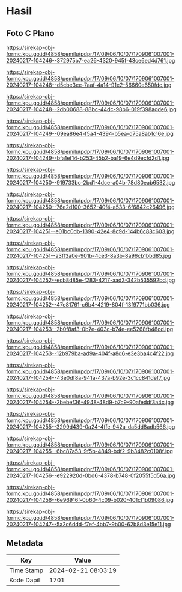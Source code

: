 # Hasil

## Foto C Plano

https://sirekap-obj-formc.kpu.go.id/4858/pemilu/pdpr/17/09/06/10/07/1709061007001-20240217-104246--372975b7-ea26-4320-945f-43ce6ed4d761.jpg

https://sirekap-obj-formc.kpu.go.id/4858/pemilu/pdpr/17/09/06/10/07/1709061007001-20240217-104248--d5cbe3ee-7aaf-4a14-91e2-56660e650fdc.jpg

https://sirekap-obj-formc.kpu.go.id/4858/pemilu/pdpr/17/09/06/10/07/1709061007001-20240217-104248--2db00688-88bc-44dc-98b6-019f398adde6.jpg

https://sirekap-obj-formc.kpu.go.id/4858/pemilu/pdpr/17/09/06/10/07/1709061007001-20240217-104249--09ea86e4-f5a4-4394-b5ea-d75a8ab1c16e.jpg

https://sirekap-obj-formc.kpu.go.id/4858/pemilu/pdpr/17/09/06/10/07/1709061007001-20240217-104249--bfa1ef14-b253-45b2-ba19-6e4d9ecfd2d1.jpg

https://sirekap-obj-formc.kpu.go.id/4858/pemilu/pdpr/17/09/06/10/07/1709061007001-20240217-104250--919733bc-2bd1-4dce-a04b-78d80eab6532.jpg

https://sirekap-obj-formc.kpu.go.id/4858/pemilu/pdpr/17/09/06/10/07/1709061007001-20240217-104250--76e2d100-3652-40f4-a533-6f6842c26496.jpg

https://sirekap-obj-formc.kpu.go.id/4858/pemilu/pdpr/17/09/06/10/07/1709061007001-20240217-104251--e01bc0db-1390-42e4-8c9d-144b6c88c603.jpg

https://sirekap-obj-formc.kpu.go.id/4858/pemilu/pdpr/17/09/06/10/07/1709061007001-20240217-104251--a3ff3a0e-901b-4ce3-8a3b-8a96cb1bbd85.jpg

https://sirekap-obj-formc.kpu.go.id/4858/pemilu/pdpr/17/09/06/10/07/1709061007001-20240217-104252--ecb8d85e-f283-4217-aad3-342b535592bd.jpg

https://sirekap-obj-formc.kpu.go.id/4858/pemilu/pdpr/17/09/06/10/07/1709061007001-20240217-104252--47e81761-c6b4-4219-804f-13f9771bb036.jpg

https://sirekap-obj-formc.kpu.go.id/4858/pemilu/pdpr/17/09/06/10/07/1709061007001-20240217-104253--2b0f8af3-0b7e-403c-b74e-ee5268fb48cd.jpg

https://sirekap-obj-formc.kpu.go.id/4858/pemilu/pdpr/17/09/06/10/07/1709061007001-20240217-104253--12b979ba-ad9a-404f-a8d6-e3e3ba4c4f22.jpg

https://sirekap-obj-formc.kpu.go.id/4858/pemilu/pdpr/17/09/06/10/07/1709061007001-20240217-104254--43e0df8a-941a-437a-b92e-3c1cc841def7.jpg

https://sirekap-obj-formc.kpu.go.id/4858/pemilu/pdpr/17/09/06/10/07/1709061007001-20240217-104254--2bebef36-4948-48d9-b7c9-90afeddf3a4c.jpg

https://sirekap-obj-formc.kpu.go.id/4858/pemilu/pdpr/17/09/06/10/07/1709061007001-20240217-104255--3299d439-0a24-4ffe-942a-da5dd8adb566.jpg

https://sirekap-obj-formc.kpu.go.id/4858/pemilu/pdpr/17/09/06/10/07/1709061007001-20240217-104255--6bc87a53-9f5b-4849-bdf2-9b3482c0108f.jpg

https://sirekap-obj-formc.kpu.go.id/4858/pemilu/pdpr/17/09/06/10/07/1709061007001-20240217-104256--e922920d-0bd6-4378-b748-0f2055f5d56a.jpg

https://sirekap-obj-formc.kpu.go.id/4858/pemilu/pdpr/17/09/06/10/07/1709061007001-20240217-104256--6e96916f-0b60-4c09-b020-401cf1b09086.jpg

https://sirekap-obj-formc.kpu.go.id/4858/pemilu/pdpr/17/09/06/10/07/1709061007001-20240217-104247--5a2c6ddd-f7ef-4bb7-9b00-62b8d3e15e11.jpg


## Metadata

| Key        | Value               |
| ---------- | ------------------- |
| Time Stamp | 2024-02-21 08:03:19 |
| Kode Dapil | 1701                |



